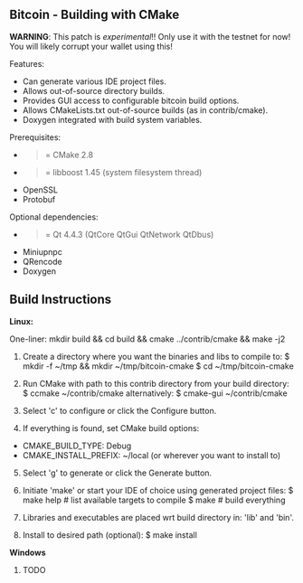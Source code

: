 Bitcoin - Building with CMake
-----------------------------

**WARNING**: This patch is _experimental_!! Only use it with the testnet for now! You will likely corrupt your wallet using this! 

Features:
  - Can generate various IDE project files.
  - Allows out-of-source directory builds.
  - Provides GUI access to configurable bitcoin build options.
  - Allows CMakeLists.txt out-of-source builds (as in contrib/cmake).
  - Doxygen integrated with build system variables.

Prerequisites:
  - >= CMake 2.8
  - >= libboost 1.45 (system filesystem thread)
  - OpenSSL
  - Protobuf

Optional dependencies:
  - >= Qt 4.4.3 (QtCore QtGui QtNetwork QtDbus)
  - Miniupnpc
  - QRencode
  - Doxygen



**Build Instructions**
----------

**Linux:**

One-liner:
mkdir build && cd build && cmake ../contrib/cmake && make -j2

1. Create a directory where you want the binaries and libs to compile to:
    $ mkdir -f ~/tmp && mkdir ~/tmp/bitcoin-cmake
    $ cd ~/tmp/bitcoin-cmake

2. Run CMake with path to this contrib directory from your build directory:
    $ ccmake ~/contrib/cmake
    alternatively:
    $ cmake-gui ~/contrib/cmake

3. Select 'c' to configure or click the Configure button.

4. If everything is found, set CMake build options:
  - CMAKE_BUILD_TYPE: Debug
  - CMAKE_INSTALL_PREFIX: ~/local (or wherever you want to install to)

5. Select 'g' to generate or click the Generate button.

6. Initiate 'make' or start your IDE of choice using generated project files:
    $ make help # list available targets to compile
    $ make      # build everything

7. Libraries and executables are placed wrt build directory in: 'lib' and 'bin'.

8. Install to desired path (optional):
    $ make install


**Windows**

1. TODO


